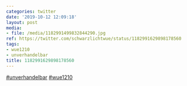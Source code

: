 ```yaml
---
categories: twitter
date: '2019-10-12 12:09:18'
layout: post
media:
- file: /media/1182991499832844290.jpg
ref: https://twitter.com/schwarzlichtwue/status/1182991629898178560
tags:
- wue1210
- unverhandelbar
title: 1182991629898178560
---
```

[#unverhandelbar](/t/unverhandelbar) [#wue1210](/t/wue1210)  